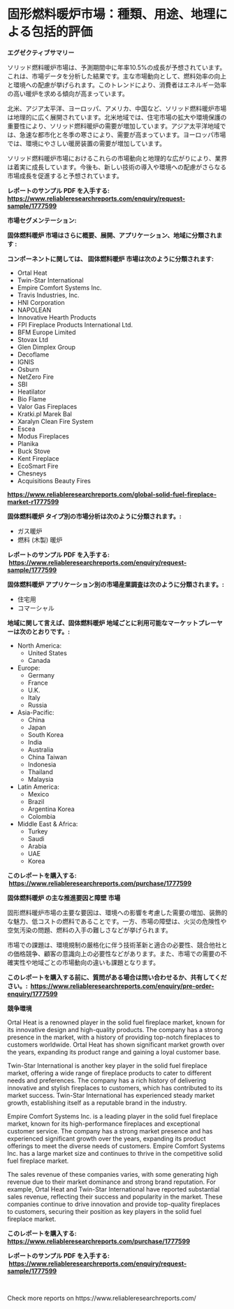 <p><h1>固形燃料暖炉市場：種類、用途、地理による包括的評価</h1></p><p><strong>エグゼクティブサマリー</strong></p>
<p><p>ソリッド燃料暖炉市場は、予測期間中に年率10.5%の成長が予想されています。これは、市場データを分析した結果です。主な市場動向として、燃料効率の向上と環境への配慮が挙げられます。このトレンドにより、消費者はエネルギー効率の高い暖炉を求める傾向が高まっています。</p><p>北米、アジア太平洋、ヨーロッパ、アメリカ、中国など、ソリッド燃料暖炉市場は地理的に広く展開されています。北米地域では、住宅市場の拡大や環境保護の重要性により、ソリッド燃料暖炉の需要が増加しています。アジア太平洋地域では、急速な都市化と冬季の寒さにより、需要が高まっています。ヨーロッパ市場では、環境にやさしい暖房装置の需要が増加しています。</p><p>ソリッド燃料暖炉市場におけるこれらの市場動向と地理的な広がりにより、業界は着実に成長しています。今後も、新しい技術の導入や環境への配慮がさらなる市場成長を促進すると予想されています。</p></p>
<p><strong>レポートのサンプル PDF を入手する: <a href="https://www.reliableresearchreports.com/enquiry/request-sample/1777599">https://www.reliableresearchreports.com/enquiry/request-sample/1777599</a></strong></p>
<p><strong>市場セグメンテーション:</strong></p>
<p><strong> 固体燃料暖炉 市場はさらに概要、展開、アプリケーション、地域に分類されます :</strong></p>
<p><strong>コンポーネントに関しては、 固体燃料暖炉 市場は次のように分類されます: &nbsp;</strong></p>
<p><ul><li>Ortal Heat</li><li>Twin-Star International</li><li>Empire Comfort Systems Inc.</li><li>Travis Industries, Inc.</li><li>HNI Corporation</li><li>NAPOLEAN</li><li>Innovative Hearth Products</li><li>FPI Fireplace Products International Ltd.</li><li>BFM Europe Limited</li><li>Stovax Ltd</li><li>Glen Dimplex Group</li><li>Decoflame</li><li>IGNIS</li><li>Osburn</li><li>NetZero Fire</li><li>SBI</li><li>Heatilator</li><li>Bio Flame</li><li>Valor Gas Fireplaces</li><li>Kratki.pl Marek Bal</li><li>Xaralyn Clean Fire System</li><li>Escea</li><li>Modus Fireplaces</li><li>Planika</li><li>Buck Stove</li><li>Kent Fireplace</li><li>EcoSmart Fire</li><li>Chesneys</li><li>Acquisitions
    Beauty Fires</li></ul></p>
<p><strong><a href="https://www.reliableresearchreports.com/global-solid-fuel-fireplace-market-r1777599">https://www.reliableresearchreports.com/global-solid-fuel-fireplace-market-r1777599</a></strong></p>
<p><strong> 固体燃料暖炉 タイプ別の市場分析は次のように分類されます。:</strong></p>
<p><ul><li>ガス暖炉</li><li>燃料 (木製) 暖炉</li></ul></p>
<p><strong>レポートのサンプル PDF を入手する: &nbsp;<a href="https://www.reliableresearchreports.com/enquiry/request-sample/1777599">https://www.reliableresearchreports.com/enquiry/request-sample/1777599</a></strong></p>
<p><strong> 固体燃料暖炉 アプリケーション別の市場産業調査は次のように分類されます。:</strong></p>
<p><ul><li>住宅用</li><li>コマーシャル</li></ul></p>
<p><strong>地域に関して言えば、固体燃料暖炉 地域ごとに利用可能なマーケットプレーヤーは次のとおりです。:</strong></p>
<p><ul>
    <li>
        North America:
        <ul>
            <li>United States</li>
            <li>Canada</li>
        </ul>
    </li>
    <li>
        Europe:
        <ul>
            <li>Germany</li>
            <li>France</li>
            <li>U.K.</li>
            <li>Italy</li>
            <li>Russia</li>
        </ul>
    </li>
    <li>
        Asia-Pacific:
        <ul>
            <li>China</li>
            <li>Japan</li>
            <li>South Korea</li>
            <li>India</li>
            <li>Australia</li>
            <li>China Taiwan</li>
            <li>Indonesia</li>
            <li>Thailand</li>
            <li>Malaysia</li>
        </ul>
    </li>
    <li>
        Latin America:
        <ul>
            <li>Mexico</li>
            <li>Brazil</li>
            <li>Argentina Korea</li>
            <li>Colombia</li>
        </ul>
    </li>
    <li>
        Middle East & Africa:
        <ul>
            <li>Turkey</li>
            <li>Saudi</li>
            <li>Arabia</li>
            <li>UAE</li>
            <li>Korea</li>
        </ul>
    </li>
    </ul></p>
<p><strong>このレポートを購入する: &nbsp;<a href="https://www.reliableresearchreports.com/purchase/1777599">https://www.reliableresearchreports.com/purchase/1777599</a></strong></p>
<p><strong>固体燃料暖炉 の主な推進要因と障壁 市場</strong></p>
<p><p>固形燃料暖炉市場の主要な要因は、環境への影響を考慮した需要の増加、装飾的な魅力、低コストの燃料であることです。一方、市場の障壁は、火災の危険性や空気汚染の問題、燃料の入手の難しさなどが挙げられます。</p><p>市場での課題は、環境規制の厳格化に伴う技術革新と適合の必要性、競合他社との価格競争、顧客の意識向上の必要性などがあります。また、市場での需要の不確実性や地域ごとの市場動向の違いも課題となります。</p></p>
<p><strong>このレポートを購入する前に、質問がある場合は問い合わせるか、共有してください。:&nbsp; <a href="https://www.reliableresearchreports.com/enquiry/pre-order-enquiry/1777599">https://www.reliableresearchreports.com/enquiry/pre-order-enquiry/1777599</a></strong></p>
<p><strong>競争環境</strong></p>
<p><p>Ortal Heat is a renowned player in the solid fuel fireplace market, known for its innovative design and high-quality products. The company has a strong presence in the market, with a history of providing top-notch fireplaces to customers worldwide. Ortal Heat has shown significant market growth over the years, expanding its product range and gaining a loyal customer base.</p><p>Twin-Star International is another key player in the solid fuel fireplace market, offering a wide range of fireplace products to cater to different needs and preferences. The company has a rich history of delivering innovative and stylish fireplaces to customers, which has contributed to its market success. Twin-Star International has experienced steady market growth, establishing itself as a reputable brand in the industry.</p><p>Empire Comfort Systems Inc. is a leading player in the solid fuel fireplace market, known for its high-performance fireplaces and exceptional customer service. The company has a strong market presence and has experienced significant growth over the years, expanding its product offerings to meet the diverse needs of customers. Empire Comfort Systems Inc. has a large market size and continues to thrive in the competitive solid fuel fireplace market.</p><p>The sales revenue of these companies varies, with some generating high revenue due to their market dominance and strong brand reputation. For example, Ortal Heat and Twin-Star International have reported substantial sales revenue, reflecting their success and popularity in the market. These companies continue to drive innovation and provide top-quality fireplaces to customers, securing their position as key players in the solid fuel fireplace market.</p></p>
<p><strong>このレポートを購入する: &nbsp; <a href="https://www.reliableresearchreports.com/purchase/1777599">https://www.reliableresearchreports.com/purchase/1777599</a></strong></p>
<p><strong>レポートのサンプル PDF を入手する: &nbsp;<a href="https://www.reliableresearchreports.com/enquiry/request-sample/1777599">https://www.reliableresearchreports.com/enquiry/request-sample/1777599</a></strong><strong></strong></p>
<p>&nbsp;</p>
<p>Check more reports on https://www.reliableresearchreports.com/</p>